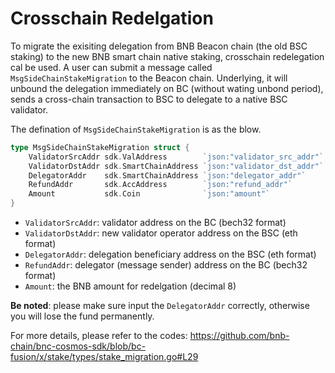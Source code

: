 # Crosschain Redelgation

To migrate the exisiting delegation from BNB Beacon chain (the old BSC staking) to the new BNB smart chain native
staking, crosschain redelegation cal be used.
A user can submit a message called `MsgSideChainStakeMigration` to the Beacon chain. Underlying, it will unbound
the delegation immediately on BC (without wating unbond period), sends a cross-chain transaction to BSC to delegate
to a native BSC validator.

The defination of `MsgSideChainStakeMigration` is as the blow.

```go
type MsgSideChainStakeMigration struct {
    ValidatorSrcAddr sdk.ValAddress        `json:"validator_src_addr"`
    ValidatorDstAddr sdk.SmartChainAddress `json:"validator_dst_addr"`
    DelegatorAddr    sdk.SmartChainAddress `json:"delegator_addr"`
    RefundAddr       sdk.AccAddress        `json:"refund_addr"`
    Amount           sdk.Coin              `json:"amount"`
}
```

- `ValidatorSrcAddr`: validator address on the BC (bech32 format)
- `ValidatorDstAddr`: new validator operator address on the BSC (eth format)
- `DelegatorAddr`: delegation beneficiary address on the BSC (eth format)
- `RefundAddr`: delegator (message sender) address on the BC (bech32 format)
- `Amount`: the BNB amount for redelgation (decimal 8)

**Be noted**: please make sure input the `DelegatorAddr` correctly, otherwise you will lose the fund permanently.

For more details, please refer to the codes:
https://github.com/bnb-chain/bnc-cosmos-sdk/blob/bc-fusion/x/stake/types/stake_migration.go#L29


